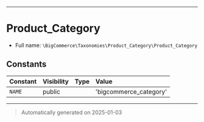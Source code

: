 ***

# Product_Category





* Full name: `\BigCommerce\Taxonomies\Product_Category\Product_Category`


## Constants

| Constant | Visibility | Type | Value |
|:---------|:-----------|:-----|:------|
|`NAME`|public| |&#039;bigcommerce_category&#039;|




***
> Automatically generated on 2025-01-03
